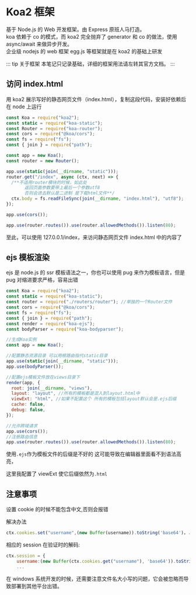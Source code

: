 # Koa2 框架

基于 Node.js 的 Web 开发框架。由 Express 原班人马打造。  
koa 依赖于 co 的模式，而 koa2 完全抛弃了 generator 和 co 的做法，使用 async/await 来做异步开发。  
企业级 nodejs 的 web 框架 egg.js 等框架就是在 koa2 的基础上研发

::: tip 关于框架
本笔记只记录基础，详细的框架用法请左转其官方文档。
:::

## 访问 index.html

用 koa2 展示写好的静态网页文件（index.html），复制这段代码，安装好依赖后在 node 上运行

```js
const Koa = require("koa2");
const static = require("koa-static");
const Router = require("koa-router");
const cors = require("@koa/cors");
const fs = require("fs");
const { join } = require("path");

const app = new Koa();
const router = new Router();

app.use(static(join(__dirname, "static")));
router.get("/index", async (ctx, next) => {
  /**不适用router模块的时候，如此处
       返回页面参数要带上最后一个参数utf8 
       否则会进去默认是二进制 是下载html文件**/
  ctx.body = fs.readFileSync(join(__dirname, "index.html"), "utf8");
});

app.use(cors());

app.use(router.routes()).use(router.allowedMethods()).listen(80);
```

至此，可以使用 127.0.0.1/index，来访问静态网页文件 index.html 中的内容了

## ejs 模板渲染

ejs 是 node.js 的 ssr 模板语法之一，你也可以使用 pug 来作为模板语言，但是 pug 对缩进要求严格，容易出错

```js
const Koa = require("koa2");
const static = require("koa-static");
const router = require("./routers/router"); //单独的一个Router文件
const cors = require("@koa/cors");
const fs = require("fs");
const { join } = require("path");
const render = require("koa-ejs");
const bodyParser = require("koa-bodyparser");

//生成Koa实例
const app = new Koa();

//配置静态资源目录 可以用根路由指代static目录
app.use(static(join(__dirname, "static")));
app.use(bodyParser());

//配置ejs模板文件放在views目录下
render(app, {
  root: join(__dirname, "views"),
  layout: "layout", //所有的模板都是混入到layout.html中
  viewExt: "html", //如果不配置这个 所有的模板包括layout默认会是.ejs后缀
  cache: false,
  debug: false,
});

//允许跨域请求
app.use(cors());
//注册路由信息
app.use(router.routes()).use(router.allowedMethods()).listen(80);
```

使用`.ejs`作为模板文件的后缀是不好的 这可能导致在编辑器里面看不到语法高亮，

这里我配置了 viewExt 使它后缀依然为`.html`

## 注意事项

设置 cookie 的时候不能包含中文,否则会报错

解决办法

```js
ctx.cookies.set("username",(new Buffer(username)).toString('base64')，...
```

相应的 session 在验证时的解码:

```js
ctx.session = {
    username:(new Buffer(ctx.cookies.get("username"), 'base64')).toString(),
    ...
```

在 windows 系统开发的时候，还需要注意文件名大小写的问题，它会被忽略而导致部署到其他平台出错。
